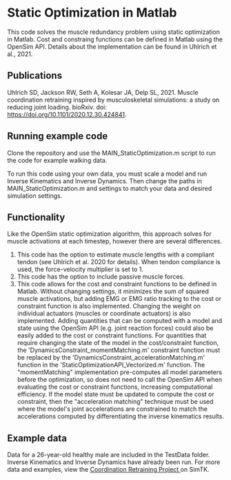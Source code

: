 # Static Optimization in Matlab
This code solves the muscle redundancy problem using static optimization in Matlab. Cost and constraing functions can be defined in Matlab using the OpenSim API. Details about the implementation can be found in Uhlrich et al., 2021.

## Publications
Uhlrich SD, Jackson RW, Seth A, Kolesar JA, Delp SL, 2021. Muscle coordination retraining inspired by musculoskeletal simulations: a study on reducing joint loading. bioRxiv. doi: https://doi.org/10.1101/2020.12.30.424841. 

## Running example code
Clone the repository and use the MAIN_StaticOptimization.m script to run the code for example walking data. 

To run this code using your own data, you must scale a model and run Inverse Kinematics and Inverse Dynamics. Then change the paths in MAIN_StaticOptimization.m and settings to match your data and desired simulation settings.

## Functionality
Like the OpenSim static optimization algorithm, this approach solves for muscle activations at each timestep, however there are several differences.
1. This code has the option to estimate muscle lengths with a compliant tendon (see Uhlrich et al. 2020 for details). When tendon compliance is used, the force-velocity multiplier is set to 1.
2. This code has the option to include passive muscle forces.
3. This code allows for the cost and constraint functions to be defined in Matlab. Without changing settings, it minimizes the sum of squared muscle activations, but adding EMG or EMG ratio tracking to the cost or constraint function is also implemented. Changing the weight on individual actuators (muscles or coordinate actuators) is also implemented. Adding quantities that can be computed with a model and state using the OpenSim API (e.g. joint reaction forces) could also be easily added to the cost or constraint functions. For quantities that require changing the state of the model in the cost/constraint function, the 'DynamicsConstraint_momentMatching.m' constraint function must be replaced by the 'DynamicsConstraint_accelerationMatching.m' function in the 'StaticOptimizationAPI_Vectorized.m' function. The "momentMatching" implementation pre-computes all model parameters before the optimization, so does not need to call the OpenSim API when evaluating the cost or constraint functions, increasing computational efficiency. If the model state must be updated to compute the cost or constraint, then the "acceleration matching" technique must be used where the model's joint accelerations are constrained to match the accelerations computed by differentiating the inverse kinematics results. 

## Example data
Data for a 26-year-old healthy male are included in the TestData folder. Inverse Kinematics and Inverse Dynamics have already been run. For more data and examples, view the <a href="https://simtk.org/projects/coordretraining">Coordination Retraining Project </a> on SimTK.

